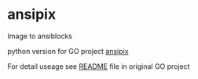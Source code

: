 # ansipix
Image to ansiblocks

python version for GO project [ansipix](https://github.com/minikomi/ansipix)

For detail useage see [README](https://github.com/minikomi/ansipix/blob/master/README.md) file in original GO project
